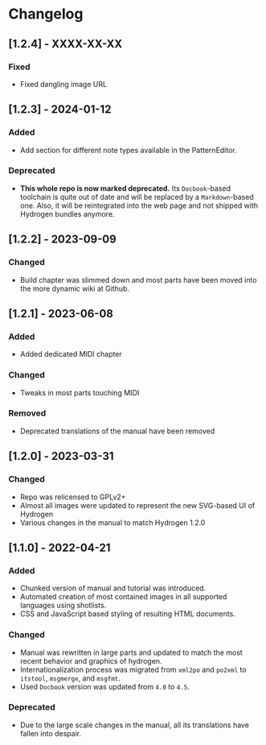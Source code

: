 # Changelog

## [1.2.4] - XXXX-XX-XX

### Fixed

- Fixed dangling image URL

## [1.2.3] - 2024-01-12

### Added

- Add section for different note types available in the PatternEditor.

### Deprecated

- **This whole repo is now marked deprecated.** Its `Docbook`-based toolchain is
  quite out of date and will be replaced by a `Markdown`-based one. Also, it
  will be reintegrated into the web page and not shipped with Hydrogen bundles
  anymore.

## [1.2.2] - 2023-09-09

### Changed

- Build chapter was slimmed down and most parts have been moved into the more
  dynamic wiki at Github.

## [1.2.1] - 2023-06-08

### Added

- Added dedicated MIDI chapter

### Changed

- Tweaks in most parts touching MIDI

### Removed

- Deprecated translations of the manual have been removed

## [1.2.0] - 2023-03-31

### Changed

- Repo was relicensed to GPLv2+
- Almost all images were updated to represent the new SVG-based UI of Hydrogen
- Various changes in the manual to match Hydrogen 1.2.0

## [1.1.0] - 2022-04-21

### Added

- Chunked version of manual and tutorial was introduced.
- Automated creation of most contained images in all supported languages using
  shotlists.
- CSS and JavaScript based styling of resulting HTML documents.

### Changed

- Manual was rewritten in large parts and updated to match the most recent
  behavior and graphics of hydrogen.
- Internationalization process was migrated from `xml2po` and `po2xml` to
  `itstool`, `msgmerge`, and `msgfmt`.
- Used `Docbook` version was updated from `4.0` to `4.5`.

### Deprecated

- Due to the large scale changes in the manual, all its translations have fallen
  into despair.
